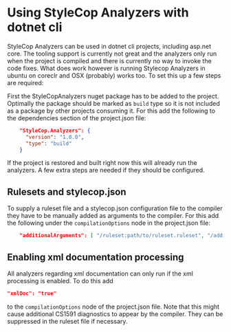 
# Using StyleCop Analyzers with dotnet cli

StyleCop Analyzers can be used in dotnet cli projects, including asp.net core.
The tooling support is currently not great and the analyzers only run when the project is compiled and there is currently no way to invoke the code fixes. What does work however is running Stylecop Analyzers in ubuntu on coreclr and OSX (probably) works too.
To set this up a few steps are required:

First the StyleCopAnalyzers nuget package has to be added to the project. Optimally the package should be marked as `build` type so it is not included as a package by other projects consuming it.
For this add the following to the dependencies section of the project.json file:
```json
    "StyleCop.Analyzers": {
      "version": "1.0.0",
      "type": "build"
    }
```

If the project is restored and built right now this will already run the analyzers. A few extra steps are needed if they should be configured.

## Rulesets and stylecop.json

To supply a ruleset file and a stylecop.json configuration file to the compiler they have to be manually added as arguments to the compiler. For this add the following under the `compilationOptions` node in the project.json file:
```json
    "additionalArguments": [ "/ruleset:path/to/ruleset.ruleset", "/additionalfile:path/to/stylecop.json" ]
```

## Enabling xml documentation processing

All analyzers regarding xml documentation can only run if the xml processing is enabled. To do this add
```json
"xmlDoc": "true"
```

to the `compilationOptions` node of the project.json file. Note that this might cause additional CS1591 diagnostics to appear by the compiler.
They can be suppressed in the ruleset file if necessary.
